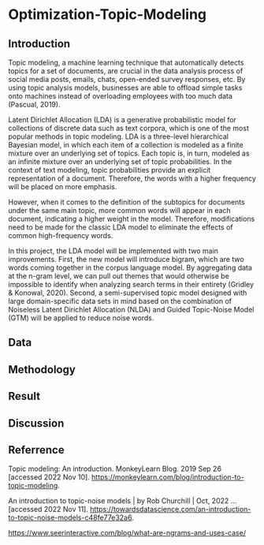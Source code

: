 # Optimization-Topic-Modeling

## Introduction 
Topic modeling, a machine learning technique that automatically detects topics for a set of documents, are crucial in the data analysis process of social media posts, emails, chats, open-ended survey responses, etc. By using topic analysis models, businesses are able to offload simple tasks onto machines instead of overloading employees with too much data (Pascual, 2019).

Latent Dirichlet Allocation (LDA) is a generative probabilistic model for collections of discrete data such as text corpora, which is one of the most popular methods in topic modeling. LDA is a three-level hierarchical Bayesian model, in which each item of a collection is modeled as a finite mixture over an underlying set of topics. Each topic is, in turn, modeled as an infinite mixture over an underlying set of topic probabilities. In the context of text modeling, topic probabilities provide an explicit representation of a document. Therefore, the words with a higher frequency will be placed on more emphasis.

However, when it comes to the definition of the subtopics for documents under the same main topic, more common words will appear in each document, indicating a higher weight in the model. Therefore, modifications need to be made for the classic LDA model to eliminate the effects of common high-frequency words. 

In this project, the LDA model will be implemented with two main improvements. First, the new model will introduce bigram, which are two words coming together in the corpus language model. By aggregating data at the n-gram level, we can pull out themes that would otherwise be impossible to identify when analyzing search terms in their entirety (Gridley & Konowal, 2020). Second, a semi-supervised topic model designed with large domain-specific data sets in mind based on the combination of Noiseless Latent Dirichlet Allocation (NLDA) and Guided Topic-Noise Model (GTM) will be applied to reduce noise words.

## Data

## Methodology

## Result

## Discussion


## Referrence
Topic modeling: An introduction. MonkeyLearn Blog. 2019 Sep 26 [accessed 2022 Nov 10]. https://monkeylearn.com/blog/introduction-to-topic-modeling. 

An introduction to topic-noise models | by Rob Churchill | Oct, 2022 ... [accessed 2022 Nov 11]. https://towardsdatascience.com/an-introduction-to-topic-noise-models-c48fe77e32a6.


https://www.seerinteractive.com/blog/what-are-ngrams-and-uses-case/
